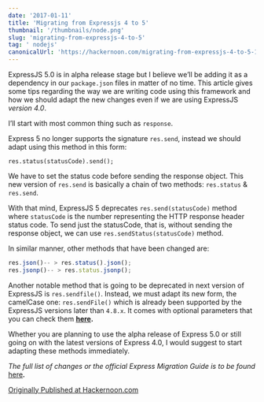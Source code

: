 ```yaml
---
date: '2017-01-11'
title: 'Migrating from Expressjs 4 to 5'
thumbnail: '/thumbnails/node.png'
slug: 'migrating-from-expressjs-4-to-5'
tag: ' nodejs'
canonicalUrl: 'https://hackernoon.com/migrating-from-expressjs-4-to-5-156dcd80eb11'
---
```


ExpressJS 5.0 is in alpha release stage but I believe we’ll be adding it as a dependency in our `package.json` files in matter of no time. This article gives some tips regarding the way we are writing code using this framework and how we should adapt the new changes even if we are using ExpressJS _version 4.0_.

I’ll start with most common thing such as `response`.

Express 5 no longer supports the signature `res.send`, instead we should adapt using this method in this form:

`res.status(statusCode).send();`

We have to set the status code before sending the response object. This new version of `res.send` is basically a chain of two methods: `res.status` & `res.send`.

With that mind, ExpressJS 5 deprecates `res.send(statusCode)` method where `statusCode` is the number representing the HTTP response header status code. To send just the statusCode, that is, without sending the response object, we can use `res.sendStatus(statusCode)` method.

In similar manner, other methods that have been changed are:

```js
res.json()-- > res.status().json();
res.jsonp()-- > res.status.jsonp();
```

Another notable method that is going to be deprecated in next version of ExpressJS is `res.sendfile()`. Instead, we must adapt its new form, the camelCase one: `res.sendFile()` which is already been supported by the ExpressJS versions later than `4.8.x`. It comes with optional parameters that you can check them [**here**](http://expressjs.com/en/4x/api.html#res.sendFile)**.**

Whether you are planning to use the alpha release of Express 5.0 or still going on with the latest versions of Express 4.0, I would suggest to start adapting these methods immediately.

_The full list of changes or the official Express Migration Guide is to be found_ [here](http://expressjs.com/en/guide/migrating-5.html)**_._**

[Originally Published at Hackernoon.com](https://hackernoon.com/migrating-from-expressjs-4-to-5-156dcd80eb11)
